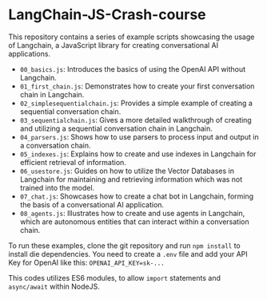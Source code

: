 # LangChain-JS-Crash-course

This repository contains a series of example scripts showcasing the usage of Langchain, a JavaScript library for creating conversational AI applications.

- `00_basics.js`: Introduces the basics of using the OpenAI API without Langchain.
- `01_first_chain.js`: Demonstrates how to create your first conversation chain in Langchain.
- `02_simplesequentialchain.js`: Provides a simple example of creating a sequential conversation chain.
- `03_sequentialchain.js`: Gives a more detailed walkthrough of creating and utilizing a sequential conversation chain in Langchain.
- `04_parsers.js`: Shows how to use parsers to process input and output in a conversation chain.
- `05_indexes.js`: Explains how to create and use indexes in Langchain for efficient retrieval of information.
- `06_usestore.js`: Guides on how to utilize the Vector Databases in Langchain for maintaining and retrieving information which was not trained into the model.
- `07_chat.js`: Showcases how to create a chat bot in Langchain, forming the basis of a conversational AI application.
- `08_agents.js`: Illustrates how to create and use agents in Langchain, which are autonomous entities that can interact within a conversation chain.

To run these examples, clone the git repository and run `npm install` to install die dependencies.
You need to create a `.env` file and add your API Key for OpenAI like this: `OPENAI_API_KEY=sk-...`

This codes utilizes ES6 modules, to allow `import` statements and `async/await` within NodeJS.
